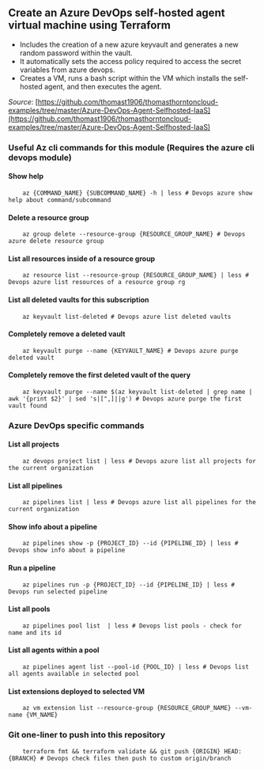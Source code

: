 ## Create an Azure DevOps self-hosted agent virtual machine using Terraform

- Includes the creation of a new azure keyvault and generates a new random password within the vault.
- It automatically sets the access policy required to access the secret variables from azure devops.
- Creates a VM, runs a bash script within the VM which installs the self-hosted agent, and then executes the agent.

*Source*: [https://github.com/thomast1906/thomasthorntoncloud-examples/tree/master/Azure-DevOps-Agent-Selfhosted-IaaS](https://github.com/thomast1906/thomasthorntoncloud-examples/tree/master/Azure-DevOps-Agent-Selfhosted-IaaS)

### Useful Az cli commands for this module (Requires the azure cli devops module)

#### Show help
        az {COMMAND_NAME} {SUBCOMMAND_NAME} -h | less # Devops azure show help about command/subcommand

#### Delete a resource group

        az group delete --resource-group {RESOURCE_GROUP_NAME} # Devops azure delete resource group

#### List all resources inside of a resource group

        az resource list --resource-group {RESOURCE_GROUP_NAME} | less # Devops azure list resources of a resource group rg

#### List all deleted vaults for this subscription

        az keyvault list-deleted # Devops azure list deleted vaults

#### Completely remove a deleted vault

        az keyvault purge --name {KEYVAULT_NAME} # Devops azure purge deleted vault

#### Completely remove the first deleted vault of the query

        az keyvault purge --name $(az keyvault list-deleted | grep name | awk '{print $2}' | sed 's|[",]||g') # Devops azure purge the first vault found

### Azure DevOps specific commands

#### List all projects

        az devops project list | less # Devops azure list all projects for the current organization

#### List all pipelines

        az pipelines list | less # Devops azure list all pipelines for the current organization

#### Show info about a pipeline

        az pipelines show -p {PROJECT_ID} --id {PIPELINE_ID} | less # Devops show info about a pipeline

#### Run a pipeline

        az pipelines run -p {PROJECT_ID} --id {PIPELINE_ID} | less # Devops run selected pipeline

#### List all pools

        az pipelines pool list  | less # Devops list pools - check for name and its id

#### List all agents within a pool

        az pipelines agent list --pool-id {POOL_ID} | less # Devops list all agents available in selected pool

#### List extensions deployed to selected VM

        az vm extension list --resource-group {RESOURCE_GROUP_NAME} --vm-name {VM_NAME}

### Git one-liner to push into this repository

        terraform fmt && terraform validate && git push {ORIGIN} HEAD:{BRANCH} # Devops check files then push to custom origin/branch

